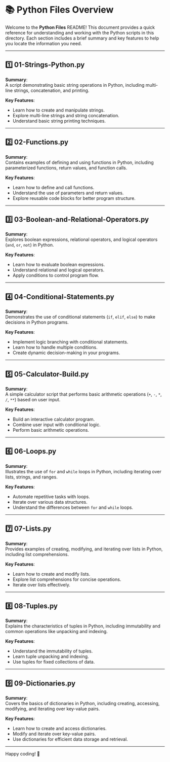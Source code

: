 # 📚 Python Files Overview

Welcome to the **Python Files** README! This document provides a quick reference for understanding and working with the Python scripts in this directory. Each section includes a brief summary and key features to help you locate the information you need.

---

## 1️⃣ 01-Strings-Python.py
**Summary**:  
A script demonstrating basic string operations in Python, including multi-line strings, concatenation, and printing.

**Key Features**:  
- Learn how to create and manipulate strings.  
- Explore multi-line strings and string concatenation.  
- Understand basic string printing techniques.

---

## 2️⃣ 02-Functions.py
**Summary**:  
Contains examples of defining and using functions in Python, including parameterized functions, return values, and function calls.

**Key Features**:  
- Learn how to define and call functions.  
- Understand the use of parameters and return values.  
- Explore reusable code blocks for better program structure.

---

## 3️⃣ 03-Boolean-and-Relational-Operators.py
**Summary**:  
Explores boolean expressions, relational operators, and logical operators (`and`, `or`, `not`) in Python.

**Key Features**:  
- Learn how to evaluate boolean expressions.  
- Understand relational and logical operators.  
- Apply conditions to control program flow.

---

## 4️⃣ 04-Conditional-Statements.py
**Summary**:  
Demonstrates the use of conditional statements (`if`, `elif`, `else`) to make decisions in Python programs.

**Key Features**:  
- Implement logic branching with conditional statements.  
- Learn how to handle multiple conditions.  
- Create dynamic decision-making in your programs.

---

## 5️⃣ 05-Calculator-Build.py
**Summary**:  
A simple calculator script that performs basic arithmetic operations (`+`, `-`, `*`, `/`, `**`) based on user input.

**Key Features**:  
- Build an interactive calculator program.  
- Combine user input with conditional logic.  
- Perform basic arithmetic operations.

---

## 6️⃣ 06-Loops.py
**Summary**:  
Illustrates the use of `for` and `while` loops in Python, including iterating over lists, strings, and ranges.

**Key Features**:  
- Automate repetitive tasks with loops.  
- Iterate over various data structures.  
- Understand the differences between `for` and `while` loops.

---

## 7️⃣ 07-Lists.py
**Summary**:  
Provides examples of creating, modifying, and iterating over lists in Python, including list comprehensions.

**Key Features**:  
- Learn how to create and modify lists.  
- Explore list comprehensions for concise operations.  
- Iterate over lists effectively.

---

## 8️⃣ 08-Tuples.py
**Summary**:  
Explains the characteristics of tuples in Python, including immutability and common operations like unpacking and indexing.

**Key Features**:  
- Understand the immutability of tuples.  
- Learn tuple unpacking and indexing.  
- Use tuples for fixed collections of data.

---

## 9️⃣ 09-Dictionaries.py
**Summary**:  
Covers the basics of dictionaries in Python, including creating, accessing, modifying, and iterating over key-value pairs.

**Key Features**:  
- Learn how to create and access dictionaries.  
- Modify and iterate over key-value pairs.  
- Use dictionaries for efficient data storage and retrieval.

---

Happy coding! 🚀